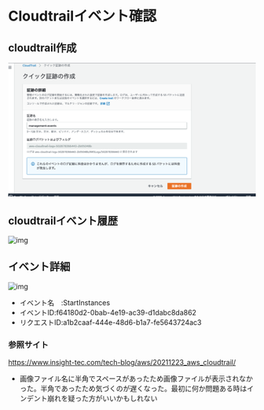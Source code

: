 # Cloudtrailイベント確認

## cloudtrail作成

![img](lecture06/cloudtrail_作成画面.png)

 
## cloudtrailイベント履歴

![img](lecture06/cloudtrail_イベント履歴画面.png)

## イベント詳細

![img](lecture06/cloudtrail_イベント詳細.png)

- イベント名　:StartInstances
- イベントID:f64180d2-0bab-4e19-ac39-d1dabc8da862
- リクエストID:a1b2caaf-444e-48d6-b1a7-fe5643724ac3





### 参照サイト
https://www.insight-tec.com/tech-blog/aws/20211223_aws_cloudtrail/
  
- 画像ファイル名に半角でスペースがあったため画像ファイルが表示されなかった。半角であったため気づくのが遅くなった。最初に何か問題ある時はインデント崩れを疑った方がいいかもしれない


